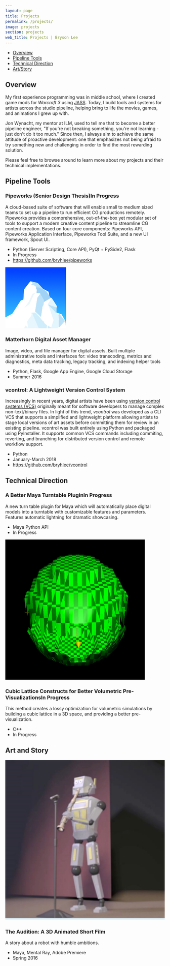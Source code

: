 ```yaml
---
layout: page
title: Projects
permalink: /projects/
image: projects
section: projects
web_title: Projects | Bryson Lee
---
```



* [Overview](#overview)
* [Pipeline Tools](#pipeline-tools)
* [Technical Direction](#technical-direction)
* [Art/Story](#art-and-story)


## Overview
My first experience programming was in middle school, where I created game mods for *Warcraft 3* using [JASS](https://en.wikipedia.org/wiki/JASS). Today, I build tools and systems for artists across the studio pipeline, helping bring to life the movies, games, and animations I grew up with. 

Jon Wynacht, my mentor at ILM, used to tell me that to become a better pipeline engineer, "If you're not breaking something, you're not learning - just don't do it too much." Since then, I always aim to achieve the same attitude of proactive development: one that emphasizes not being afraid to try something new and challenging in order to find the most rewarding solution.

Please feel free to browse around to learn more about my projects and their technical implementations.

## Pipeline Tools
<div class="project-entry d-flex">
  <div class="align-self-start">
    <h3 class="project-title">Pipeworks (Senior Design Thesis)<span class="badge">In Progress</span></h3>
    <p>A cloud-based suite of software that will enable small to medium sized teams to set up a pipeline to run efficient CG productions remotely. Pipeworks provides a comprehensive, out-of-the-box yet modular set of tools to support a modern creative content pipeline to streamline CG content creation. Based on four core components: Pipeworks API, Pipeworks Application Interface, Pipeworks Tool Suite, and a new UI framework, Spout UI.</p>
    <ul class="fa-ul">
      <li><span class="fa-li"><i class="fas fa-code fa-fw"></i></span>Python (Server Scripting, Core API), PyQt + PySide2, Flask</li>
      <li><span class="fa-li"><i class="far fa-calendar-alt fa-fw"></i></span>In Progress</li>
      <li><span class="fa-li"><i class="fas fa-link fa-fw"></i></span><a href="https://github.com/bryhlee/pipeworks">https://github.com/bryhlee/pipeworks</a></li>
    </ul>
  </div>
</div>
<div class="project-entry d-flex">
  <img class="align-self-start hidden-xs-down" src="/assets/img/matterhorn_square.png">
  <div class="align-self-start">
    <h3 class="project-title">Matterhorn Digital Asset Manager</h3>
    <p>Image, video, and file manager for digital assets. Built multiple administrative tools and interfaces for: video transcoding, metrics and diagnostics, meta data tracking, legacy tracking, and indexing helper tools</p>
    <ul class="fa-ul">
      <li><span class="fa-li"><i class="fas fa-code fa-fw"></i></span>Python, Flask, Google App Engine, Google Cloud Storage</li>
      <li><span class="fa-li"><i class="far fa-calendar-alt fa-fw"></i></span>Summer 2016</li>
    </ul>
  </div>
</div>
<div class="project-entry d-flex">
  <div class="align-self-start">
    <h3 class="project-title">vcontrol: A Lightweight Version Control System</h3>
    <p>Increasingly in recent years, digital artists have been using <a href="https://en.wikipedia.org/wiki/Version_control">version control systems (VCS)</a> originally meant for software developers to manage complex non-text/binary files. In light of this trend, <i>vcontrol</i> was developed as a CLI VCS that supports a simplified and lightweight platform allowing artists to stage local versions of art assets before committing  them for review in an existing pipeline. vcontrol was built entirely using Python and packaged using PyInstaller. It supports common VCS commands including commiting, reverting, and branching for distributed version control and remote workflow support.</p>
    <ul class="fa-ul">
      <li><span class="fa-li"><i class="fas fa-code fa-fw"></i></span>Python</li>
      <li><span class="fa-li"><i class="far fa-calendar-alt fa-fw"></i></span>January-March 2018</li>
      <li><span class="fa-li"><i class="fas fa-link fa-fw"></i></span><a href="https://github.com/bryhlee/vcontrol">https://github.com/bryhlee/vcontrol</a></li>
    </ul>
  </div>
</div>

## Technical Direction
<div class="project-entry d-flex">
  <div class="align-self-start">
    <h3 class="project-title">A Better Maya Turntable Plugin<span class="badge">In Progress</span></h3>
    <p>A new turn table plugin for Maya which will automatically place digital models into a turntable with customizable features and parameters. Features automatic lightning for dramatic showcasing.</p>
    <ul class="fa-ul">
      <li><span class="fa-li"><i class="fas fa-code fa-fw"></i></span>Maya Python API</li>
      <li><span class="fa-li"><i class="far fa-calendar-alt fa-fw"></i></span>In Progress</li>
    </ul>
  </div>
</div>
<div class="project-entry d-flex">
  <img class="align-self-start hidden-xs-down" src="/assets/img/lattice_rotate.gif">
  <div class="align-self-start">
    <h3 class="project-title">Cubic Lattice Constructs for Better Volumetric Pre-Visualizations<span class="badge">In Progress</span></h3>
    <p>This method creates a lossy optimization for volumetric simulations by building a cubic lattice in a 3D space, and providing a better pre-visualization.</p>
    <ul class="fa-ul">
      <li><span class="fa-li"><i class="fas fa-code fa-fw"></i></span>C++</li>
      <li><span class="fa-li"><i class="far fa-calendar-alt fa-fw"></i></span>In Progress</li>
    </ul>
  </div>
</div>

## Art and Story
<div class="project-entry d-flex">
  <img class="align-self-start hidden-xs-down" src="/assets/img/audition_square.png">
  <div class="align-self-start">
    <h3 class="project-title">The Audition: A 3D Animated Short Film</h3>
    <p>A story about a robot with humble ambitions.</p>
    <ul class="fa-ul">
      <li><span class="fa-li"><i class="fas fa-code fa-fw"></i></span>Maya, Mental Ray, Adobe Premiere</li>
      <li><span class="fa-li"><i class="far fa-calendar-alt fa-fw"></i></span>Spring 2016</li>
    </ul>
  </div>
</div>

